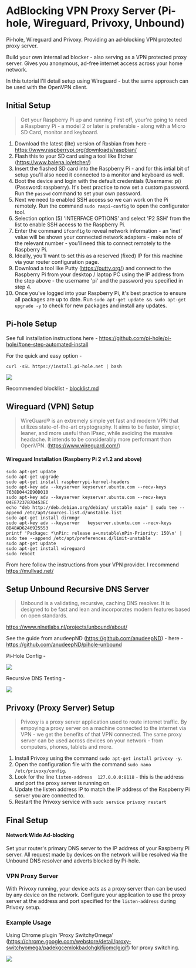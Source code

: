 # AdBlocking VPN Proxy Server (Pi-hole, Wireguard, Privoxy, Unbound)
Pi-hole, Wireguard and Privoxy. Providing an ad-blocking VPN protected proxy server.

Build your own internal ad blocker - also serving as a VPN protected proxy server. Gives you anonymous, ad-free internet access across your home network. 

In this tutorial I'll detail setup using Wireguard - but the same approach can be used with the OpenVPN client.

## Initial Setup
>Get your Raspberry Pi up and running
First off, your're going to need a Raspberry Pi - a model 2 or later is preferable - along with a Micro SD Card, monitor and keyboard.

1. Download the latest (lite) version of Rasbian from here - https://www.raspberrypi.org/downloads/raspbian/
2. Flash this to your SD card using a tool like Etcher (https://www.balena.io/etcher/)
3. Insert the flashed SD card into the Raspberry Pi - and for this intial bit of setup you'll also need it connected to a monitor and keyboard as well.
4. Boot the device and login with the default credentials (Username: pi) (Password: raspberry). It's best practice to now set a custom password. Run the `passwd` command to set your own password.
5. Next we need to enabled SSH access so we can work on the Pi remotely. Run the command `sudo raspi-config` to open the configurator tool.
6. Selection option (5) 'INTERFACE OPTIONS' and select 'P2 SSH' from the list to enable SSH access to the Raspberry Pi.
7. Enter the command `ifconfig` to reveal network information - an 'inet' value will be shown your connected network adapters - make note of the relevant number - you'll need this to connect remotely to the Raspberry Pi.
9. Ideally, you'll want to set this as a reserved (fixed) IP for this machine via your router configuration page.
10. Download a tool like Putty (https://putty.org/) and connect to the Raspberry Pi from your desktop / laptop PC using the IP address from the step above - the username 'pi' and the password you specified in step 4.
10. Once you've logged into your Raspberry Pi, it's best practice to ensure all packages are up to date. Run `sudo apt-get update && sudo apt-get upgrade -y` to check for new packages and install any updates.

## Pi-hole Setup

See full installation instructions here - https://github.com/pi-hole/pi-hole/#one-step-automated-install

For the quick and easy option -

```console
curl -sSL https://install.pi-hole.net | bash
```

<img src="https://i.imgur.com/7LN7cuN.png">

Recommended blocklist - <a href="https://github.com/crozuk/pi-hole-wireguard-privoxy/blob/master/blocklist.md">blocklist.md</a>

## Wireguard (VPN) Setup
>WireGuard® is an extremely simple yet fast and modern VPN that utilizes state-of-the-art cryptography. It aims to be faster, simpler, leaner, and more useful than IPsec, while avoiding the massive headache. It intends to be considerably more performant than OpenVPN. (https://www.wireguard.com/)

#### Wireguard Installation (Raspberry Pi 2 v1.2 and above)
```console
sudo apt-get update
sudo apt-get upgrade 
sudo apt-get install raspberrypi-kernel-headers
sudo apt-key adv --keyserver keyserver.ubuntu.com --recv-keys 7638D0442B90D010
sudo apt-key adv --keyserver keyserver.ubuntu.com --recv-keys 04EE7237B7D453EC
echo "deb http://deb.debian.org/debian/ unstable main" | sudo tee --append /etc/apt/sources.list.d/unstable.list
sudo apt-get install dirmngr 
sudo apt-key adv --keyserver   keyserver.ubuntu.com --recv-keys 8B48AD6246925553 
printf 'Package: *\nPin: release a=unstable\nPin-Priority: 150\n' | sudo tee --append /etc/apt/preferences.d/limit-unstable
sudo apt-get update
sudo apt-get install wireguard 
sudo reboot
```
From here follow the instructions from your VPN provider. I recommend https://mullvad.net/

## Setup Unbound Recursive DNS Server

>Unbound is a validating, recursive, caching DNS resolver. It is designed to be fast and lean and incorporates modern features based on open standards.

https://www.nlnetlabs.nl/projects/unbound/about/

See the guide from anudeepND (https://github.com/anudeepND) - here - https://github.com/anudeepND/pihole-unbound

Pi-Hole Config -

<img src="https://i.imgur.com/DBHbprK.png">

Recursive DNS Testing -

<img src="https://i.imgur.com/1SmoXfX.png">

## Privoxy (Proxy Server) Setup
>Privoxy is a proxy server application used to route internet traffic. By empoying a proxy server on a machine connected to the internet via VPN - we get the benefits of that VPN connected. The same proxy server can be used across devices on your network - from computers, phones, tablets and more.

1. Install Privoxy using the command `sudo apt-get install privoxy -y`.
2. Open the configuration file with the command `sudo nano /etc/privoxy/config`.
3. Look for the line `listen-address  127.0.0.0:8118` - this is the address and port the proxy server is running on.
4. Update the listen address IP to match the IP address of the Raspberry Pi server you are connected to.
5. Restart the Privoxy service with `sudo service privoxy restart`

## Final Setup

#### Network Wide Ad-blocking

Set your router's primary DNS server to the IP address of your Raspberry Pi server. All request made by devices on the network will be resolved via the Unbound DNS resolver and adverts blocked by Pi-hole.

### VPN Proxy Server

With Privoxy running, your device acts as a proxy server than can be used by any device on the network. Configure your application to use the proxy server at the address and port specified for the `listen-address` during Privoxy setup.

### Example Usage

Using Chrome plugin 'Proxy SwitchyOmega' (https://chrome.google.com/webstore/detail/proxy-switchyomega/padekgcemlokbadohgkifijomclgjgif) for proxy switching.

<img src="https://i.imgur.com/TDSiUfO.png">
